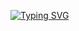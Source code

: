 [![Typing SVG](https://readme-typing-svg.herokuapp.com?font=Fira+Code&size=26&pause=1000&color=F72D1D&random=false&width=435&lines=Work+hard%2C+enjoy+today+and+meet+a+better+tomorrow)](https://git.io/typing-svg)
